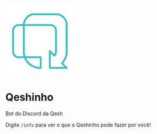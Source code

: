 <p align="left">
  <img src="qeshinho.png" >
</p>

# Qeshinho
Bot do Discord da Qesh

Digite `/info` para ver o que o Qeshinho pode fazer por você!